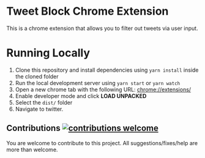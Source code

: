 # Tweet Block Chrome Extension

This is a chrome extension that allows you to filter out tweets via user input.

# Running Locally

1. Clone this repository and install dependencies using `yarn install` inside the cloned folder
2. Run the local development server using `yarn start` or `yarn watch`
3. Open a new chrome tab with the following URL: <chrome://extensions/>
4. Enable developer mode and click **LOAD UNPACKED**
5. Select the `dist/` folder
6. Navigate to twitter.

## Contributions [![contributions welcome](https://img.shields.io/badge/contributions-welcome-brightgreen.svg?style=flat)](https://github.com/hbswift/tweet-blocker-chrome-extension/issues)

You are welcome to contribute to this project.
All suggestions/fixes/help are more than welcome.
